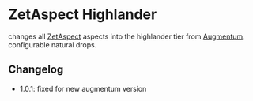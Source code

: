 # ZetAspect Highlander
changes all [ZetAspect](https://thunderstore.io/package/William758/ZetAspects/) aspects into the highlander tier from [Augmentum](https://thunderstore.io/package/TeamAugmentum/Augmentum/). configurable natural drops.

## Changelog
- 1.0.1: fixed for new augmentum version